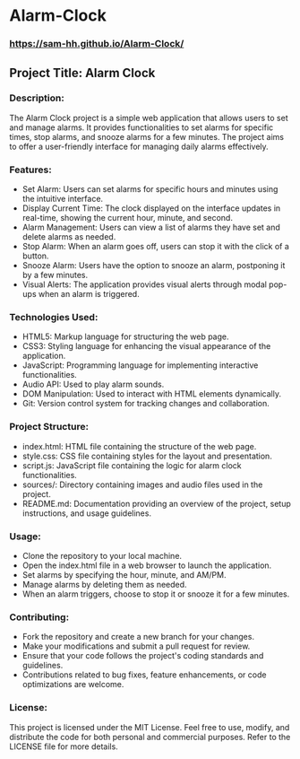 # Alarm-Clock
### https://sam-hh.github.io/Alarm-Clock/

## Project Title: Alarm Clock

### Description:
The Alarm Clock project is a simple web application that allows users to set and manage alarms. It provides functionalities to set alarms for specific times, stop alarms, and snooze alarms for a few minutes. The project aims to offer a user-friendly interface for managing daily alarms effectively.

### Features:
  * Set Alarm: Users can set alarms for specific hours and minutes using the intuitive interface.
  * Display Current Time: The clock displayed on the interface updates in real-time, showing the current hour, minute, and second.
  * Alarm Management: Users can view a list of alarms they have set and delete alarms as needed.
  * Stop Alarm: When an alarm goes off, users can stop it with the click of a button.
  * Snooze Alarm: Users have the option to snooze an alarm, postponing it by a few minutes.
  * Visual Alerts: The application provides visual alerts through modal pop-ups when an alarm is triggered.

### Technologies Used:

  * HTML5: Markup language for structuring the web page.
  * CSS3: Styling language for enhancing the visual appearance of the application.
  * JavaScript: Programming language for implementing interactive functionalities.
  * Audio API: Used to play alarm sounds.
  * DOM Manipulation: Used to interact with HTML elements dynamically.
  * Git: Version control system for tracking changes and collaboration.

### Project Structure:

  * index.html: HTML file containing the structure of the web page.
  * style.css: CSS file containing styles for the layout and presentation.
  * script.js: JavaScript file containing the logic for alarm clock functionalities.
  * sources/: Directory containing images and audio files used in the project.
  * README.md: Documentation providing an overview of the project, setup instructions, and usage guidelines.

### Usage:

  * Clone the repository to your local machine.
  * Open the index.html file in a web browser to launch the application.
  * Set alarms by specifying the hour, minute, and AM/PM.
  * Manage alarms by deleting them as needed.
  * When an alarm triggers, choose to stop it or snooze it for a few minutes.

### Contributing:

  * Fork the repository and create a new branch for your changes.
  * Make your modifications and submit a pull request for review.
  * Ensure that your code follows the project's coding standards and guidelines.
  * Contributions related to bug fixes, feature enhancements, or code optimizations are welcome.

### License:
This project is licensed under the MIT License. Feel free to use, modify, and distribute the code for both personal and commercial purposes. Refer to the LICENSE file for more details.
